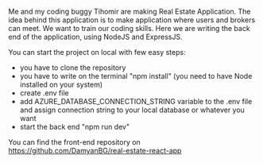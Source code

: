 Me and my coding buggy Tihomir are making Real Estate Application. The idea behind this application is to make application where 
users and brokers can meet. We want to train our coding skills. Here we are writing the back end of the application, using NodeJS and ExpressJS.

You can start the project on local with few easy steps:

- you have to clone the repository
- you have to write on the terminal "npm install" (you need to have Node installed on your system)
- create .env file
- add AZURE_DATABASE_CONNECTION_STRING variable to the .env file and assign connection string to your local database or whatever you want
- start the back end "npm run dev"

You can find the front-end repository on https://github.com/DamyanBG/real-estate-react-app